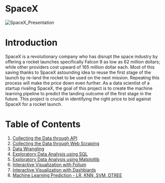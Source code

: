 # SpaceX
![SpaceX_Presentation](https://github.com/GianlucaBarbiere/SpaceX/assets/109213057/31f9c235-9cc7-470d-9467-8764a8bb4eec)

# Introduction
SpaceX is a revolutionary company who has disrupt the space industry by offering a rocket launches specifically Falcon 9 as low as 62 million dollars; while other providers cost upward of 165 million dollar each. Most of this saving thanks to SpaceX astounding idea to reuse the first stage of the launch by re-land the rocket to be used on the next mission. Repeating this process will make the price down even further. As a data scientist of a startup rivaling SpaceX, the goal of this project is to create the machine learning pipeline to predict the landing outcome of the first stage in the future. This project is crucial in identifying the right price to bid against SpaceX for a rocket launch.

# Table of Contents
1. [Collecting the Data through API](https://github.com/GianlucaBarbiere/SpaceX/blob/main/SpaceX%20Data%20Collection%20Api.ipynb)
2. [Collecting the Data through Web Scraping](https://github.com/GianlucaBarbiere/SpaceX/blob/main/SpaceX%20Webscraping.ipynb)
3. [Data Wrangling](https://github.com/GianlucaBarbiere/SpaceX/blob/main/SpaceX%20Data%20Wrangling.ipynb)
4. [Exploratory Data Analysis using SQL](https://github.com/GianlucaBarbiere/SpaceX/blob/main/SpaceX%20Exploratory%20Data%20Analisys%20SQL.ipynb)
5. [Exploratory Data Analysis using Matplotlib](https://github.com/GianlucaBarbiere/SpaceX/blob/main/SpaceX%20Exploratory%20Data%20Analisys%20Pandas_Matplotlib.ipynb)
6. [Interactive Visualization with Folium](https://github.com/GianlucaBarbiere/SpaceX/blob/main/SpaceX%20Interactive%20Visual%20Analytics%20Folium.ipynb)
7. [Interactive Visualization with Dashbiards](https://github.com/GianlucaBarbiere/SpaceX/blob/main/SpaceX%20Interactive%20Visual%20Analytics%20and%20Dashboards%20Plotly%20Dash.ipynb)
8. [Machine Learning Prediction - LR, KNN, SVM, DTREE]()
